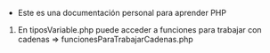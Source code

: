 - Este es una documentación personal para aprender PHP

1) En tiposVariable.php puede acceder a funciones para trabajar con cadenas => funcionesParaTrabajarCadenas.php